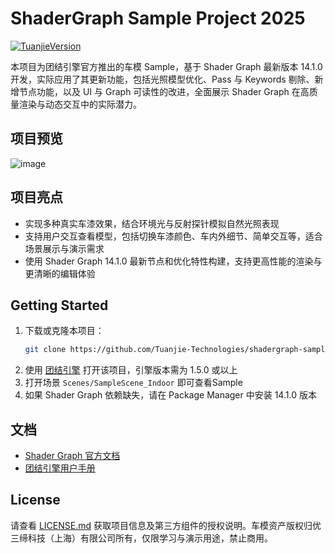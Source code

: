 # ShaderGraph Sample Project 2025

[![TuanjieVersion](https://img.shields.io/badge/Tuanjie%20Version:-1.5.0-blue)](https://unity.cn/tuanjie/releases)

本项目为团结引擎官方推出的车模 Sample，基于 Shader Graph 最新版本 14.1.0 开发，实际应用了其更新功能，包括光照模型优化、Pass 与 Keywords 剔除、新增节点功能，以及 UI 与 Graph 可读性的改进，全面展示 Shader Graph 在高质量渲染与动态交互中的实际潜力。


## 项目预览

![image](https://github.com/user-attachments/assets/160bbe10-2b3e-4039-b4a0-d73bd40d2d93)


## 项目亮点

- 实现多种真实车漆效果，结合环境光与反射探针模拟自然光照表现
- 支持用户交互查看模型，包括切换车漆颜色、车内外细节、简单交互等，适合场景展示与演示需求
- 使用 Shader Graph 14.1.0 最新节点和优化特性构建，支持更高性能的渲染与更清晰的编辑体验

## Getting Started

1. 下载或克隆本项目：
   ```bash
   git clone https://github.com/Tuanjie-Technologies/shadergraph-sample-project-2025.git
   ```
2. 使用 [团结引擎](https://unity.cn/tuanjie/releases) 打开该项目，引擎版本需为 1.5.0 或以上
3. 打开场景 `Scenes/SampleScene_Indoor` 即可查看Sample
5. 如果 Shader Graph 依赖缺失，请在 Package Manager 中安装 14.1.0 版本

## 文档

- [Shader Graph 官方文档](https://docs.unity.cn/cn/Packages-cn/com.unity.shadergraph@latest/index.html)
- [团结引擎用户手册](https://docs.unity.cn/cn/tuanjiemanual/Manual/)

## License

请查看 [LICENSE.md](./LICENSE.md) 获取项目信息及第三方组件的授权说明。车模资产版权归优三缔科技（上海）有限公司所有，仅限学习与演示用途，禁止商用。
